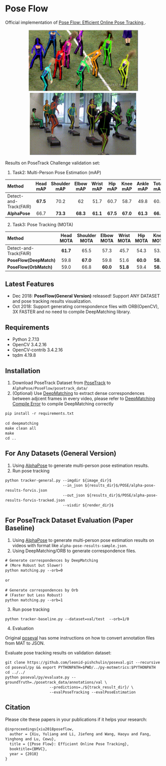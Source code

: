 # Pose Flow

Official implementation of [Pose Flow: Efficient Online Pose Tracking ](https://arxiv.org/abs/1802.00977).

<p align='center'>
    <img src="posetrack1.gif", width="360">
    <img src="posetrack2.gif", width="344">
</p>

Results on PoseTrack Challenge validation set:

1. Task2: Multi-Person Pose Estimation (mAP)
<center>

| Method | Head mAP | Shoulder mAP | Elbow mAP | Wrist mAP | Hip mAP | Knee mAP | Ankle mAP | Total mAP |
|:-------|:-----:|:-------:|:-------:|:-------:|:-------:|:-------:|:-------:|:-------:|
| Detect-and-Track(FAIR) | **67.5** | 70.2 | 62 | 51.7 | 60.7 | 58.7 | 49.8 | 60.6 |
| **AlphaPose** | 66.7 | **73.3** | **68.3** | **61.1** | **67.5** | **67.0** | **61.3** | **66.5** |

</center>

2. Task3: Pose Tracking (MOTA)
<center>

| Method | Head MOTA | Shoulder MOTA | Elbow MOTA | Wrist MOTA | Hip MOTA | Knee MOTA | Ankle MOTA | Total MOTA | Total MOTP| Speed(FPS) |
|:-------|:-----:|:-------:|:-------:|:-------:|:-------:|:-------:|:-------:|:-------:|:-------:|:-------:|
| Detect-and-Track(FAIR) | **61.7** | 65.5 | 57.3 | 45.7 | 54.3 | 53.1 | 45.7 | 55.2 | 61.5 |Unknown|
| **PoseFlow(DeepMatch)** | 59.8 | **67.0** | 59.8 | 51.6 | **60.0** | **58.4** | **50.5** | **58.3** | **67.8**|8|
| **PoseFlow(OrbMatch)** | 59.0 | 66.8 | **60.0** | **51.8** | 59.4 | **58.4** | 50.3 | 58.0 | 62.2|24|

</center>

## Latest Features
- Dec 2018: <strong>PoseFlow(General Version)</strong> released! Support ANY DATASET and pose tracking results visualization.
- Oct 2018: Support generating correspondence files with ORB(OpenCV), 3X FASTER and no need to compile DeepMatching library. 

## Requirements

- Python 2.7.13
- OpenCV 3.4.2.16
- OpenCV-contrib 3.4.2.16
- tqdm 4.19.8

## Installation

1. Download PoseTrack Dataset from [PoseTrack](https://posetrack.net/) to `AlphaPose/PoseFlow/posetrack_data/`
2. (Optional) Use [DeepMatching](http://lear.inrialpes.fr/src/deepmatching/) to extract dense correspondences between adjcent frames in every video, please refer to [DeepMatching Compile Error](https://github.com/MVIG-SJTU/AlphaPose/issues/97) to compile DeepMatching correctly

```shell
pip install -r requirements.txt

cd deepmatching
make clean all
make
cd ..
```

## For Any Datasets (General Version)

1. Using [AlphaPose](https://github.com/MVIG-SJTU/AlphaPose) to generate multi-person pose estimation results.
2. Run pose tracking


```shell
python tracker-general.py --imgdir ${image_dir}$ 
                          --in_json ${results_dir}$/POSE/alpha-pose-results-forvis.json 
                          --out_json ${results_dir}$/POSE/alpha-pose-results-forvis-tracked.json
                          --visdir ${render_dir}$
```


## For PoseTrack Dataset Evaluation (Paper Baseline)

1. Using [AlphaPose](https://github.com/MVIG-SJTU/AlphaPose) to generate multi-person pose estimation results on videos with format like `alpha-pose-results-sample.json`.
2. Using DeepMatching/ORB to generate correspondence files.

```shell
# Generate correspondences by DeepMatching
# (More Robust but Slower)
python matching.py --orb=0 

or

# Generate correspondences by Orb
# (Faster but Less Robust)
python matching.py --orb=1
```

3. Run pose tracking


```shell
python tracker-baseline.py --dataset=val/test  --orb=1/0
```
4. Evaluation

Original [poseval](https://github.com/leonid-pishchulin/poseval) has some instructions on how to convert annotation files from MAT to JSON.

Evaluate pose tracking results on validation dataset:

```shell
git clone https://github.com/leonid-pishchulin/poseval.git --recursive
cd poseval/py && export PYTHONPATH=$PWD/../py-motmetrics:$PYTHONPATH
cd ../../
python poseval/py/evaluate.py --groundTruth=./posetrack_data/annotations/val \
                    --predictions=./${track_result_dir}/ \
                    --evalPoseTracking --evalPoseEstimation
```


## Citation

Please cite these papers in your publications if it helps your research:

    @inproceedings{xiu2018poseflow,
      author = {Xiu, Yuliang and Li, Jiefeng and Wang, Haoyu and Fang, Yinghong and Lu, Cewu},
      title = {{Pose Flow}: Efficient Online Pose Tracking},
      booktitle={BMVC},
      year = {2018}
    }





